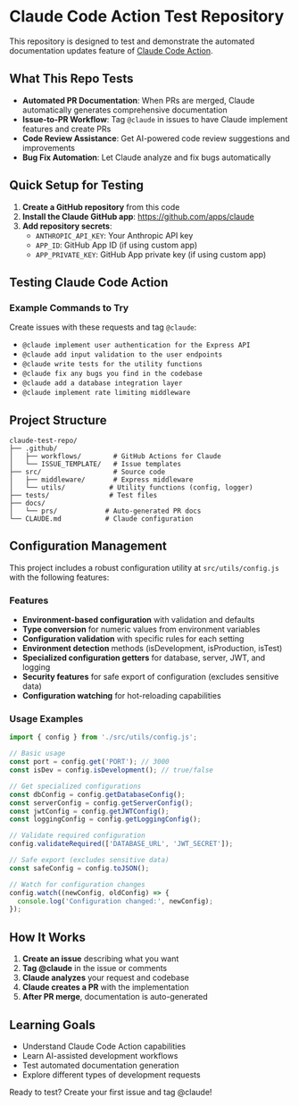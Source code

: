 # Claude Code Action Test Repository

This repository is designed to test and demonstrate the automated documentation updates feature of [Claude Code Action](https://github.com/anthropics/claude-code-action).

## What This Repo Tests

- **Automated PR Documentation**: When PRs are merged, Claude automatically generates comprehensive documentation
- **Issue-to-PR Workflow**: Tag `@claude` in issues to have Claude implement features and create PRs
- **Code Review Assistance**: Get AI-powered code review suggestions and improvements
- **Bug Fix Automation**: Let Claude analyze and fix bugs automatically

## Quick Setup for Testing

1. **Create a GitHub repository** from this code
2. **Install the Claude GitHub app**: https://github.com/apps/claude
3. **Add repository secrets**:
   - `ANTHROPIC_API_KEY`: Your Anthropic API key
   - `APP_ID`: GitHub App ID (if using custom app)
   - `APP_PRIVATE_KEY`: GitHub App private key (if using custom app)

## Testing Claude Code Action

### Example Commands to Try

Create issues with these requests and tag `@claude`:

- `@claude implement user authentication for the Express API`
- `@claude add input validation to the user endpoints`  
- `@claude write tests for the utility functions`
- `@claude fix any bugs you find in the codebase`
- `@claude add a database integration layer`
- `@claude implement rate limiting middleware`

## Project Structure

```
claude-test-repo/
├── .github/
│   ├── workflows/        # GitHub Actions for Claude
│   └── ISSUE_TEMPLATE/   # Issue templates
├── src/                  # Source code
│   ├── middleware/       # Express middleware
│   └── utils/           # Utility functions (config, logger)
├── tests/               # Test files
├── docs/
│   └── prs/            # Auto-generated PR docs
└── CLAUDE.md           # Claude configuration
```

## Configuration Management

This project includes a robust configuration utility at `src/utils/config.js` with the following features:

### Features

- **Environment-based configuration** with validation and defaults
- **Type conversion** for numeric values from environment variables
- **Configuration validation** with specific rules for each setting
- **Environment detection** methods (isDevelopment, isProduction, isTest)
- **Specialized configuration getters** for database, server, JWT, and logging
- **Security features** for safe export of configuration (excludes sensitive data)
- **Configuration watching** for hot-reloading capabilities

### Usage Examples

```javascript
import { config } from './src/utils/config.js';

// Basic usage
const port = config.get('PORT'); // 3000
const isDev = config.isDevelopment(); // true/false

// Get specialized configurations
const dbConfig = config.getDatabaseConfig();
const serverConfig = config.getServerConfig();
const jwtConfig = config.getJWTConfig();
const loggingConfig = config.getLoggingConfig();

// Validate required configuration
config.validateRequired(['DATABASE_URL', 'JWT_SECRET']);

// Safe export (excludes sensitive data)
const safeConfig = config.toJSON();

// Watch for configuration changes
config.watch((newConfig, oldConfig) => {
  console.log('Configuration changed:', newConfig);
});
```

## How It Works

1. **Create an issue** describing what you want
2. **Tag @claude** in the issue or comments
3. **Claude analyzes** your request and codebase
4. **Claude creates a PR** with the implementation
5. **After PR merge**, documentation is auto-generated

## Learning Goals

- Understand Claude Code Action capabilities
- Learn AI-assisted development workflows
- Test automated documentation generation
- Explore different types of development requests

Ready to test? Create your first issue and tag @claude!
